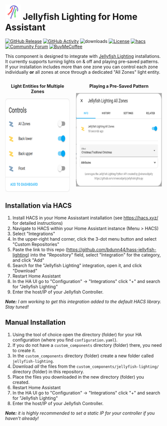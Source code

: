 # <img src="images/icon%402x.png" alt="Jellyfish Lighting icon" height="50px"> Jellyfish Lighting for Home Assistant

[![GitHub Release][releases-badge]][releases]
[![GitHub Activity][commits-badge]][commits]
![downloads][downloads-badge]
[![License][license-badge]](LICENSE)
[![hacs][hacsbadge]][hacs]
[![Community Forum][forum-badge]][forum]
[![BuyMeCoffee][buymecoffee-badge]][buymecoffee]

This component is designed to integrate with [Jellyfish Lighting][jellyfish-lighting] installations. It currently supports turning lights on & off and playing pre-saved patterns. If your installation includes more than one zone you can control each zone individually **or** all zones at once through a dedicated "All Zones" light entity.

<div style="display:flex">
    <div style="margin-right:20px">
        <p style="font-weight:bold;text-align:center">Light Entities for Multiple Zones</p>
        <img src="images/example_zones.png" alt="Example Zone Entities" height="300"/>
    </div>
    <div>
        <p style="font-weight:bold;text-align:center">Playing a Pre-Saved Pattern</p>
        <img src="images/example_play_pattern.png" alt="Example of Playing a Pre-Saved Pattern" height="300"/>
    </div>
</div>


## Installation via HACS

1. Install HACS in your Home Assisstant installation (see https://hacs.xyz/ for detailed instructions)
1. Navigate to HACS within your Home Assistant instance (Menu > HACS)
1. Select "Integrations"
1. In the upper-right hand corner, click the 3-dot menu button and select "Custom Repositories"
1. Paste the link to this repo (https://github.com/bdunn44/hass-jellyfish-lighting) into the "Repository" field, select "Integration" for the category, and click "Add"
1. Search for the "Jellyfish Lighting" integration, open it, and click "Download"
1. Restart Home Assistant
1. In the HA UI go to "Configuration" -> "Integrations" click "+" and search for "Jellyfish Lighting"
1. Enter the host/IP of your Jellyfish Controller.

_**Note:** I am working to get this integration added to the default HACS library. Stay tuned!_

## Manual Installation

1. Using the tool of choice open the directory (folder) for your HA configuration (where you find `configuration.yaml`).
1. If you do not have a `custom_components` directory (folder) there, you need to create it.
1. In the `custom_components` directory (folder) create a new folder called `jellyfish-lighting`.
1. Download _all_ the files from the `custom_components/jellyfish-lighting/` directory (folder) in this repository.
1. Place the files you downloaded in the new directory (folder) you created.
1. Restart Home Assistant
1. In the HA UI go to "Configuration" -> "Integrations" click "+" and search for "Jellyfish Lighting"
1. Enter the host/IP of your Jellyfish Controller.

_**Note:** it is highly recommended to set a static IP for your controller if you haven't already!_

[jellyfish-lighting]: https://jellyfishlighting.com/
[commits-badge]: https://img.shields.io/github/commit-activity/y/bdunn44/hass-jellyfish-lighting?style=flat-square
[commits]: https://github.com/bdunn44/hass-jellyfish-lighting/commits/master
[releases]: https://github.com/bdunn44/hass-jellyfish-lighting/releases
[downloads-badge]: https://img.shields.io/github/downloads/bdunn44/hass-jellyfish-lighting/total?style=flat-square
[hacs]: https://hacs.xyz/docs/faq/custom_repositories/
[hacsbadge]: https://img.shields.io/badge/HACS-Custom-orange?style=flat-square
[forum-badge]: https://img.shields.io/badge/community-forum-yellow.svg?style=flat-square
[forum]: https://community.home-assistant.io/
[license-badge]: https://img.shields.io/github/license/bdunn44/hass-jellyfish-lighting?style=flat-square
[releases-badge]: https://img.shields.io/github/v/release/bdunn44/hass-jellyfish-lighting?include_prereleases&style=flat-square
[buymecoffee]: https://www.buymeacoffee.com/bdunn44
[buymecoffee-badge]: https://img.shields.io/badge/buy%20me%20a%20coffee-donate-yellow.svg?style=flat-square

[example-zones]: example_zones.png
[example-play-pattern]: example_play_pattern.png
